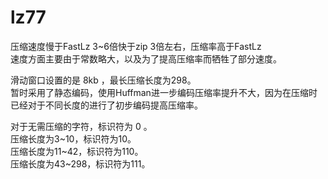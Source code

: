 # lz77

压缩速度慢于FastLz 3~6倍快于zip 3倍左右，压缩率高于FastLz   
速度方面主要由于常数略大，以及为了提高压缩率而牺牲了部分速度。  

滑动窗口设置的是 8kb ，最长压缩长度为298。  
暂时采用了静态编码，使用Huffman进一步编码压缩率提升不大，因为在压缩时已经对于不同长度的进行了初步编码提高压缩率。

对于无需压缩的字符，标识符为 0 。    
压缩长度为3\~10，标识符为10。  
压缩长度为11\~42，标识符为110。  
压缩长度为43\~298，标识符为111。  

